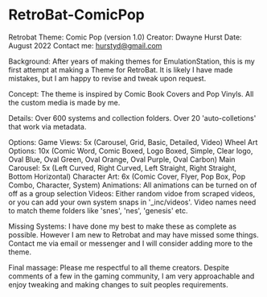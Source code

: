 # RetroBat-ComicPop
Retrobat Theme:	Comic Pop (version 1.0)
Creator:		Dwayne Hurst
Date:			August 2022
Contact me:		hurstyd@gmail.com

Background: After years of making themes for EmulationStation, this is
			my first attempt at making a Theme for RetroBat. It is likely I
			have made mistakes, but I am happy to revise and tweak upon request.
			
Concept:	The theme is inspired by Comic Book Covers and Pop Vinyls.
			All the custom media is made by me.

Details:	Over 600 systems and collection folders.
			Over 20 'auto-colletions' that work via metadata.
			
Options:
	Game Views:			5x (Carousel, Grid, Basic, Detailed, Video)
	Wheel Art Options:	10x (Comic Word, Comic Boxed, Logo Boxed, Simple, Clear logo, Oval Blue, Oval Green, Oval Orange, Oval Purple, Oval Carbon)
	Main Carousel:		5x (Left Curved, Right Curved, Left Straight,
						Right Straight, Bottom Horizontal)
	Character Art:		6x (Comic Cover, Flyer, Pop Box, Pop Combo,
						Character, System)
	Animations:			All animations can be turned on of off as a group selection
	Videos:				Either random vidoe from scraped videos, or you can add your 
						own system snaps in '_inc/videos'. Video names need to match theme
						folders like 'snes', 'nes', 'genesis' etc.
						
Missing Systems:		I have done my best to make these as complete as possible.
						However I am new to Retrobat and may have missed some things.
						Contact me via email or messenger and I will consider adding more to the theme.
						
Final massage:			Please me respectful to all theme creators. Despite comments of a few in the
						gaming community, I am very approachable and enjoy tweaking and making
						changes to suit peoples requirements.